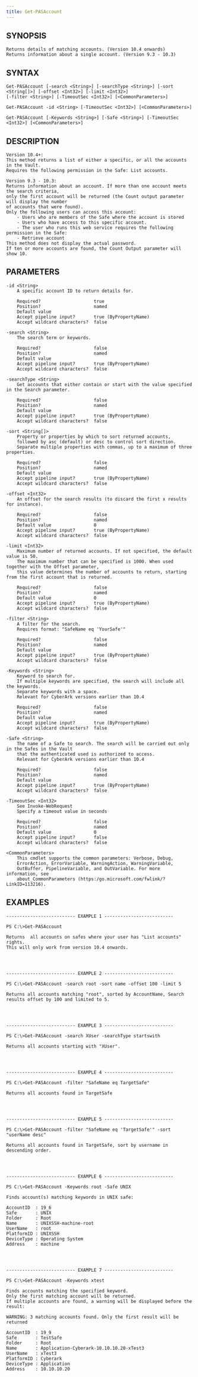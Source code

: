 ```yaml
---
title: Get-PASAccount
---
```


## SYNOPSIS

    Returns details of matching accounts. (Version 10.4 onwards)
    Returns information about a single account. (Version 9.3 - 10.3)

## SYNTAX

    Get-PASAccount [-search <String>] [-searchType <String>] [-sort <String[]>] [-offset <Int32>] [-limit <Int32>]
    [-filter <String>] [-TimeoutSec <Int32>] [<CommonParameters>]

    Get-PASAccount -id <String> [-TimeoutSec <Int32>] [<CommonParameters>]

    Get-PASAccount [-Keywords <String>] [-Safe <String>] [-TimeoutSec <Int32>] [<CommonParameters>]

## DESCRIPTION

    Version 10.4+:
    This method returns a list of either a specific, or all the accounts in the Vault.
    Requires the following permission in the Safe: List accounts.

    Version 9.3 - 10.3:
    Returns information about an account. If more than one account meets the search criteria,
    only the first account will be returned (the Count output parameter will display the number
    of accounts that were found).
    Only the following users can access this account:
        - Users who are members of the Safe where the account is stored
        - Users who have access to this specific account.
        - The user who runs this web service requires the following permission in the Safe:
        - Retrieve account
    This method does not display the actual password.
    If ten or more accounts are found, the Count Output parameter will show 10.

## PARAMETERS

    -id <String>
        A specific account ID to return details for.

        Required?                    true
        Position?                    named
        Default value
        Accept pipeline input?       true (ByPropertyName)
        Accept wildcard characters?  false

    -search <String>
        The search term or keywords.

        Required?                    false
        Position?                    named
        Default value
        Accept pipeline input?       true (ByPropertyName)
        Accept wildcard characters?  false

    -searchType <String>
        Get accounts that either contain or start with the value specified in the Search parameter.

        Required?                    false
        Position?                    named
        Default value
        Accept pipeline input?       true (ByPropertyName)
        Accept wildcard characters?  false

    -sort <String[]>
        Property or properties by which to sort returned accounts,
        followed by asc (default) or desc to control sort direction.
        Separate multiple properties with commas, up to a maximum of three properties.

        Required?                    false
        Position?                    named
        Default value
        Accept pipeline input?       true (ByPropertyName)
        Accept wildcard characters?  false

    -offset <Int32>
        An offset for the search results (to discard the first x results for instance).

        Required?                    false
        Position?                    named
        Default value                0
        Accept pipeline input?       true (ByPropertyName)
        Accept wildcard characters?  false

    -limit <Int32>
        Maximum number of returned accounts. If not specified, the default value is 50.
        The maximum number that can be specified is 1000. When used together with the Offset parameter,
        this value determines the number of accounts to return, starting from the first account that is returned.

        Required?                    false
        Position?                    named
        Default value                0
        Accept pipeline input?       true (ByPropertyName)
        Accept wildcard characters?  false

    -filter <String>
        A filter for the search.
        Requires format: "SafeName eq 'YourSafe'"

        Required?                    false
        Position?                    named
        Default value
        Accept pipeline input?       true (ByPropertyName)
        Accept wildcard characters?  false

    -Keywords <String>
        Keyword to search for.
        If multiple keywords are specified, the search will include all the keywords.
        Separate keywords with a space.
        Relevant for CyberArk versions earlier than 10.4

        Required?                    false
        Position?                    named
        Default value
        Accept pipeline input?       true (ByPropertyName)
        Accept wildcard characters?  false

    -Safe <String>
        The name of a Safe to search. The search will be carried out only in the Safes in the Vault
        that the authenticated used is authorized to access.
        Relevant for CyberArk versions earlier than 10.4

        Required?                    false
        Position?                    named
        Default value
        Accept pipeline input?       true (ByPropertyName)
        Accept wildcard characters?  false

    -TimeoutSec <Int32>
        See Invoke-WebRequest
        Specify a timeout value in seconds

        Required?                    false
        Position?                    named
        Default value                0
        Accept pipeline input?       false
        Accept wildcard characters?  false

    <CommonParameters>
        This cmdlet supports the common parameters: Verbose, Debug,
        ErrorAction, ErrorVariable, WarningAction, WarningVariable,
        OutBuffer, PipelineVariable, and OutVariable. For more information, see
        about_CommonParameters (https:/go.microsoft.com/fwlink/?LinkID=113216).

## EXAMPLES

    -------------------------- EXAMPLE 1 --------------------------

    PS C:\>Get-PASAccount

    Returns  all accounts on safes where your user has "List accounts" rights.
    This will only work from version 10.4 onwards.




    -------------------------- EXAMPLE 2 --------------------------

    PS C:\>Get-PASAccount -search root -sort name -offset 100 -limit 5

    Returns all accounts matching "root", sorted by AccountName, Search results offset by 100 and limited to 5.




    -------------------------- EXAMPLE 3 --------------------------

    PS C:\>Get-PASAccount -search XUser -searchType startswith

    Returns all accounts starting with "XUser".




    -------------------------- EXAMPLE 4 --------------------------

    PS C:\>Get-PASAccount -filter "SafeName eq TargetSafe"

    Returns all accounts found in TargetSafe




    -------------------------- EXAMPLE 5 --------------------------

    PS C:\>Get-PASAccount -filter "SafeName eq 'TargetSafe'" -sort "userName desc"

    Returns all accounts found in TargetSafe, sort by username in descending order.




    -------------------------- EXAMPLE 6 --------------------------

    PS C:\>Get-PASAccount -Keywords root -Safe UNIX

    Finds account(s) matching keywords in UNIX safe:

    AccountID  : 19_6
    Safe       : UNIX
    Folder     : Root
    Name       : UNIXSSH-machine-root
    UserName   : root
    PlatformID : UNIXSSH
    DeviceType : Operating System
    Address    : machine




    -------------------------- EXAMPLE 7 --------------------------

    PS C:\>Get-PASAccount -Keywords xtest

    Finds accounts matching the specified keyword.
    Only the first matching account will be returned.
    If multiple accounts are found, a warning will be displayed before the result:

    WARNING: 3 matching accounts found. Only the first result will be returned

    AccountID  : 19_9
    Safe       : TestSafe
    Folder     : Root
    Name       : Application-Cyberark-10.10.10.20-xTest3
    UserName   : xTest3
    PlatformID : Cyberark
    DeviceType : Application
    Address    : 10.10.10.20

